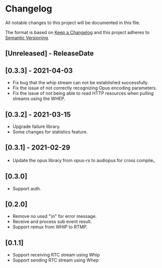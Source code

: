 # Changelog

All notable changes to this project will be documented in this file.

The format is based on [Keep a Changelog](http://keepachangelog.com/)
and this project adheres to [Semantic Versioning](http://semver.org/).

<!-- next-header -->

## [Unreleased] - ReleaseDate

## [0.3.3] - 2021-04-03
- Fix bug that the whip stream can not be established successfully.
- Fix the issue of not correctly recognizing Opus encoding parameters.
- Fix the issue of not being able to read HTTP resources when pulling streams using the WHEP.

## [0.3.2] - 2021-03-15
- Upgrade failure library.
- Some changes for statistics feature.

## [0.3.1] - 2021-02-29
- Update the opus library from opus-rs to audiopus for cross compile。

## [0.3.0]
- Support auth.

## [0.2.0]
- Remove no used "\n" for error message.
- Receive and process sub event result.
- Support remux from WHIP to RTMP.

## [0.1.1]
- Support receiving RTC stream using Whip
- Support sending RTC stream using Whep








